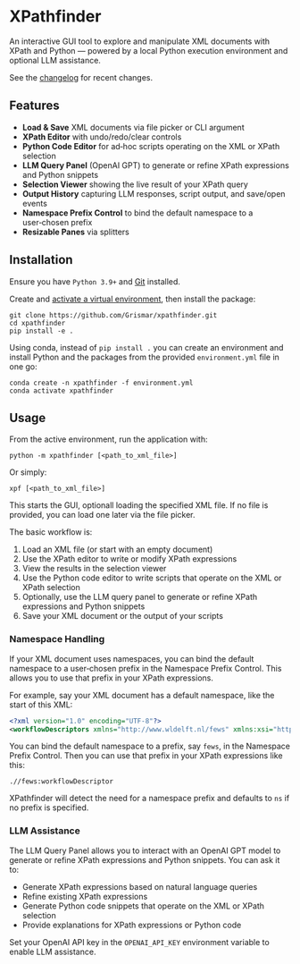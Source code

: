 # XPathfinder

An interactive GUI tool to explore and manipulate XML documents with XPath and Python — powered by a local Python execution environment and optional LLM assistance.

See the [changelog](CHANGELOG.md) for recent changes.

## Features

- **Load & Save** XML documents via file picker or CLI argument  
- **XPath Editor** with undo/redo/clear controls  
- **Python Code Editor** for ad‑hoc scripts operating on the XML or XPath selection  
- **LLM Query Panel** (OpenAI GPT) to generate or refine XPath expressions and Python snippets  
- **Selection Viewer** showing the live result of your XPath query  
- **Output History** capturing LLM responses, script output, and save/open events  
- **Namespace Prefix Control** to bind the default namespace to a user‑chosen prefix  
- **Resizable Panes** via splitters  

## Installation

Ensure you have `Python 3.9+` and [Git][git] installed.

Create and [activate a virtual environment][venv], then install the package:
```
git clone https://github.com/Grismar/xpathfinder.git
cd xpathfinder
pip install -e .
```

Using conda, instead of `pip install .` you can create an environment and install Python and the packages from the provided `environment.yml` file in one go:
```
conda create -n xpathfinder -f environment.yml
conda activate xpathfinder
```

## Usage
From the active environment, run the application with:
```
python -m xpathfinder [<path_to_xml_file>]
```

Or simply:
```
xpf [<path_to_xml_file>]
```

This starts the GUI, optionall loading the specified XML file. If no file is provided, you can load one later via the file picker.

The basic workflow is:
1. Load an XML file (or start with an empty document)
2. Use the XPath editor to write or modify XPath expressions
3. View the results in the selection viewer
4. Use the Python code editor to write scripts that operate on the XML or XPath selection
5. Optionally, use the LLM query panel to generate or refine XPath expressions and Python snippets
6. Save your XML document or the output of your scripts

### Namespace Handling
If your XML document uses namespaces, you can bind the default namespace to a user‑chosen prefix in the Namespace Prefix Control. This allows you to use that prefix in your XPath expressions.

For example, say your XML document has a default namespace, like the start of this XML:
```xml
<?xml version="1.0" encoding="UTF-8"?>
<workflowDescriptors xmlns="http://www.wldelft.nl/fews" xmlns:xsi="http://www.w3.org/2001/XMLSchema-instance" xsi:schemaLocation="http://www.wldelft.nl/fews  https://fewsdocs.deltares.nl/schemas/version1.0/workflowDescriptors.xsd" version="1.0">
```
You can bind the default namespace to a prefix, say `fews`, in the Namespace Prefix Control. Then you can use that prefix in your XPath expressions like this:
```xpath
.//fews:workflowDescriptor
```
XPathfinder will detect the need for a namespace prefix and defaults to `ns` if no prefix is specified.

### LLM Assistance

The LLM Query Panel allows you to interact with an OpenAI GPT model to generate or refine XPath expressions and Python snippets. You can ask it to:
- Generate XPath expressions based on natural language queries
- Refine existing XPath expressions
- Generate Python code snippets that operate on the XML or XPath selection
- Provide explanations for XPath expressions or Python code

Set your OpenAI API key in the `OPENAI_API_KEY` environment variable to enable LLM assistance.

[git]: https://git-scm.com/
[venv]: https://docs.python.org/3/library/venv.html
